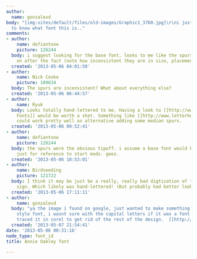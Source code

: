 ```yaml
---
author:
  name: gonzalesd
body: "[img:sites/default/files/old-images/Graphic1_3760.jpg]\r\ni just would like
  to know what font this is.."
comments:
- author:
    name: defiantone
    picture: 126244
  body: i suggest looking for the base font. looks to me like the spurs were added
    on after the fact (note how inconsistent they are in size, placement, and shape).
  created: '2013-05-06 04:01:50'
- author:
    name: Nick Cooke
    picture: 109834
  body: The spurs are inconsistent? What about everything else?
  created: '2013-05-06 06:44:57'
- author:
    name: Ryuk
  body: Looks totally hand-lettered to me. Having a look to [[http://www.letterheadfonts.com|Letterhead
    Fonts]] would be worth a shot. Something like [[http://www.letterheadfonts.com/fonts/signmaker.php|Signmaker]]
    could work pretty well as alternative adding some median spurs.
  created: '2013-05-06 09:52:41'
- author:
    name: defiantone
    picture: 126244
  body: the spurs were the obvious tipoff. i assume a base font would be available,
    just for reference to start mods. geez.
  created: '2013-05-06 10:53:01'
- author:
    name: Birdseeding
    picture: 121722
  body: I think it may be just be a really, really bad digtization of the original
    sign. Which likely was hand-lettered! (But probably had better looking spurs.)
  created: '2013-05-06 17:11:11'
- author:
    name: gonzalesd
  body: "ya the image i found on google, just wanted to make something with the same
    style font, i wasnt sure with the capital letters if it was a font or not. i just
    traced it in corel to get rid of the rest of the design.  [[http://ts1.mm.bing.net/th?id=H.4670490165184284&pid=15.1]]\r\n\r\n[img:sites/default/files/old-images/th_5176.jpg]"
  created: '2013-05-07 21:54:41'
date: '2013-05-06 00:31:16'
node_type: font_id
title: Annie Oakley font

---
```

